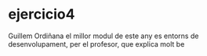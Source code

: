 # ejercicio4

Guillem Ordiñana
el millor modul de este any es entorns de desenvolupament, per el profesor, que explica molt be
